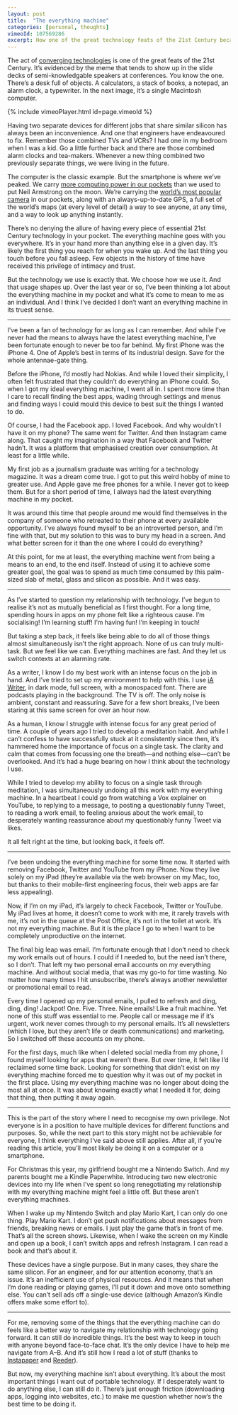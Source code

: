 ```yaml
---
layout: post
title:  "The everything machine"
categories: [personal, thoughts]
vimeoId: 107569286
excerpt: How one of the great technology feats of the 21st Century became a bit too much for me.
---
```

The act of [converging technologies](https://en.wikipedia.org/wiki/Technological_convergence) is one of the great feats of the 21st Century. It’s evidenced by the meme that tends to show up in the slide decks of semi-knowledgable speakers at conferences. You know the one. There’s a desk full of objects. A calculators, a stack of books, a notepad, an alarm clock, a typewriter. In the next image, it’s a single Macintosh computer.

{% include vimeoPlayer.html id=page.vimeoId %}

Having two separate devices for different jobs that share similar silicon has always been an inconvenience. And one that engineers have endeavoured to fix. Remember those combined TVs and VCRs? I had one in my bedroom when I was a kid. Go a little further back and there are those combined alarm clocks and tea-makers. Whenever a new thing combined two previously separate things, we were living in the future.

The computer is the classic example. But the smartphone is where we’ve peaked. We carry [more computing power in our pockets](https://www.computerweekly.com/blog/Computer-Weekly-Editors-Blog/The-Apollo-11-missions-computers-were-less-powerful-than-todays-mobile-phones) than we used to put Neil Armstrong on the moon. We’re carrying the [world’s most popular camera](https://www.flickr.com/cameras) in our pockets, along with an always-up-to-date GPS, a full set of the world’s maps (at every level of detail) a way to see anyone, at any time, and a way to look up anything instantly.

There’s no denying the allure of having every piece of essential 21st Century technology in your pocket. The everything machine goes with you everywhere. It’s in your hand more than anything else in a given day. It’s likely the first thing you reach for when you wake up. And the last thing you touch before you fall asleep. Few objects in the history of time have received this privilege of intimacy and trust.

But the technology we use is exactly that. We choose how we use it. And that usage shapes up. Over the last year or so, I’ve been thinking a lot about the everything machine in my pocket and what it’s come to mean to me as an individual. And I think I’ve decided I don’t want an everything machine in its truest sense.

---------------

I’ve been a fan of technology for as long as I can remember. And while I’ve never had the means to always have the latest everything machine, I’ve been fortunate enough to never be too far behind. My first iPhone was the iPhone 4. One of Apple’s best in terms of its industrial design. Save for the whole antennae-gate thing.

Before the iPhone, I’d mostly had Nokias. And while I loved their simplicity, I often felt frustrated that they couldn’t do everything an iPhone could. So, when I got my ideal everything machine, I went all in. I spent more time than I care to recall finding the best apps, wading through settings and menus and finding ways I could mould this device to best suit the things I wanted to do.

Of course, I had the Facebook app. I loved Facebook. And why wouldn’t I have it on my phone? The same went for Twitter. And then Instagram came along. That caught my imagination in a way that Facebook and Twitter hadn’t. It was a platform that emphasised creation over consumption. At least for a little while.

My first job as a journalism graduate was writing for a technology magazine. It was a dream come true. I got to put this weird hobby of mine to greater use. And Apple gave me free phones for a while. I never got to keep them. But for a short period of time, I always had the latest everything machine in my pocket.

It was around this time that people around me would find themselves in the company of someone who retreated to their phone at every available opportunity. I’ve always found myself to be an introverted person, and I’m fine with that, but my solution to this was to bury my head in a screen. And what better screen for it than the one where I could do everything?

At this point, for me at least, the everything machine went from being a means to an end, to the end itself. Instead of using it to achieve some greater goal, the goal was to spend as much time consumed by this palm-sized slab of metal, glass and silicon as possible. And it was easy.

---------------

As I’ve started to question my relationship with technology. I’ve begun to realise it’s not as mutually beneficial as I first thought. For a long time, spending hours in apps on my phone felt like a righteous cause. I’m socialising! I’m learning stuff! I’m having fun! I’m keeping in touch!

But taking a step back, it feels like being able to do all of those things almost simultaneously isn’t the right approach. None of us can truly multi-task. But we feel like we can. Everything machines are fast. And they let us switch contexts at an alarming rate.

As a writer, I know I do my best work with an intense focus on the job in hand. And I’ve tried to set up my environment to help with this. I use [iA Writer](https://ia.net/writer), in dark mode, full screen, with a monospaced font. There are podcasts playing in the background. The TV is off. The only noise is ambient, constant and reassuring. Save for a few short breaks, I’ve been staring at this same screen for over an hour now.

As a human, I know I struggle with intense focus for any great period of time. A couple of years ago I tried to develop a meditation habit. And while I can’t confess to have successfully stuck at it consistently since then, it’s hammered home the importance of focus on a single task. The clarity and calm that comes from focussing one the breath—and nothing else—can’t be overlooked. And it’s had a huge bearing on how I think about the technology I use.

While I tried to develop my ability to focus on a single task through meditation, I was simultaneously undoing all this work with my everything machine. In a heartbeat I could go from watching a Vox explainer on YouTube, to replying to a message, to posting a questionably funny Tweet, to reading a work email, to feeling anxious about the work email, to desperately wanting reassurance about my questionably funny Tweet via likes.

It all felt right at the time, but looking back, it feels off.

---------------

I’ve been undoing the everything machine for some time now. It started with removing Facebook, Twitter and YouTube from my iPhone. Now they live solely on my iPad (they’re available via the web browser on my Mac, too, but thanks to their mobile-first engineering focus, their web apps are far less appealing).

Now, if I’m on my iPad, it’s largely to check Facebook, Twitter or YouTube. My iPad lives at home, it doesn’t come to work with me, it rarely travels with me, it’s not in the queue at the Post Office, it’s not in the toilet at work. It’s not my everything machine. But it is the place I go to when I want to be completely unproductive on the internet.

The final big leap was email. I’m fortunate enough that I don’t need to check my work emails out of hours. I could if I needed to, but the need isn’t there, so I don’t. That left my two personal email accounts on my everything machine. And without social media, that was my go-to for time wasting. No matter how many times I hit unsubscribe, there’s always another newsletter or promotional email to read.

Every time I opened up my personal emails, I pulled to refresh and ding, ding, ding! Jackpot! One. Five. Three. Nine emails! Like a fruit machine. Yet none of this stuff was essential to me. People call or message me if it’s urgent, work never comes through to my personal emails. It’s all newsletters (which I love, but they aren’t life or death communications) and marketing. So I switched off these accounts on my phone.

For the first days, much like when I deleted social media from my phone, I found myself looking for apps that weren’t there. But over time, it felt like I’d reclaimed some time back. Looking for something that didn’t exist on my everything machine forced me to question why it was out of my pocket in the first place. Using my everything machine was no longer about doing the most all at once. It was about knowing exactly what I needed it for, doing that thing, then putting it away again.

---------------

This is the part of the story where I need to recognise my own privilege. Not everyone is in a position to have multiple devices for different functions and purposes. So, while the next part to this story might not be achievable for everyone, I think everything I’ve said above still applies. After all, if you’re reading this article, you’ll most likely be doing it on a computer or a smartphone.

For Christmas this year, my girlfriend bought me a Nintendo Switch. And my parents bought me a Kindle Paperwhite. Introducing two new electronic devices into my life when I’ve spent so long renegotiating my relationship with my everything machine might feel a little off. But these aren’t everything machines.

When I wake up my Nintendo Switch and play Mario Kart, I can only do one thing. Play Mario Kart. I don’t get push notifications about messages from friends, breaking news or emails. I just play the game that’s in front of me. That’s all the screen shows. Likewise, when I wake the screen on my Kindle and open up a book, I can’t switch apps and refresh Instagram. I can read a book and that’s about it.

These devices have a single purpose. But in many cases, they share the same silicon. For an engineer, and for our attention economy, that’s an issue. It’s an inefficient use of physical resources. And it means that when I’m done reading or playing games, I’ll put it down and move onto something else. You can’t sell ads off a single-use device (although Amazon’s Kindle offers make some effort to).

---------------

For me, removing some of the things that the everything machine can do feels like a better way to navigate my relationship with technology going forward. It can still do incredible things. It’s the best way to keep in touch with anyone beyond face-to-face chat. It’s the only device I have to help me navigate from A–B. And it’s still how I read a lot of stuff (thanks to [Instapaper](https://www.instapaper.com/) and [Reeder](https://reederapp.com/)).

But now, my everything machine isn’t about everything. It’s about the most important things I want out of portable technology. If I desperately want to do anything else, I can still do it. There’s just enough friction (downloading apps, logging into websites, etc.) to make me question whether now’s the best time to be doing it.

